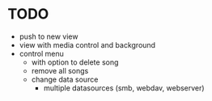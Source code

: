 #  TODO

- push to new view
- view with media control and background
- control menu
    - with option to delete song
    - remove all songs
    - change data source
        - multiple datasources (smb, webdav, webserver)

